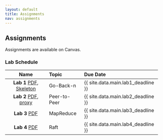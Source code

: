 ```yaml
---
layout: default
title: Assignments
nav: assignments
---
```


## Assignments
Assignments are available on Canvas.
<!-- Assignments are available on Canvas.  Please use Git to work on your projects. -->

### Lab Schedule

|      Name                 |           Topic                              |                Due Date            |
| :-----------------------: | :------------------------------------------  | :--------------------------------- |
| **Lab 1** [PDF]({{site.url}}/assignments/p1/cs5450_hw1_handout.pdf), [Skeleton]({{site.url}}/assignments/p1/hw1_skeleton.tar.gz)  | Go-Back-n                                    | {{ site.data.main.lab1_deadline }}    |
| **Lab 2** [PDF]({{site.url}}/assignments/p2/cs5450_hw2_new.pdf), [proxy]({{site.url}}/assignments/p2/proxy.py)              | Peer-to-Peer                                 | {{ site.data.main.lab2_deadline }}    |
| **Lab 3** [PDF]({{site.url}}/assignments/p3/cs5450_hw3_2024.pdf)              | MapReduce                                    | {{ site.data.main.lab3_deadline }}    |
| **Lab 4** [PDF]({{site.url}}/assignments/p4/cs5450_hw4_2024.pdf)              | Raft                          | {{ site.data.main.lab4_deadline }}    |

